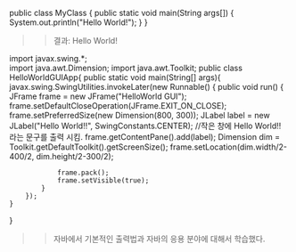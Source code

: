 public class MyClass {
    public static void main(String args[]) {
        System.out.println("Hello World!");
    }
}

>>결과: Hello World!

import javax.swing.*;   
import java.awt.Dimension;
import java.awt.Toolkit;
public class HelloWorldGUIApp{
    public static void main(String[] args){
        javax.swing.SwingUtilities.invokeLater(new Runnable() {
            public void run() {
                JFrame frame = new JFrame("HelloWorld GUI");
                frame.setDefaultCloseOperation(JFrame.EXIT_ON_CLOSE);
                frame.setPreferredSize(new Dimension(800, 300));
                JLabel label = new JLabel("Hello World!!", SwingConstants.CENTER); //작은 창에 Hello World!! 라는 문구를 출력 시킴.
                frame.getContentPane().add(label);
                Dimension dim = Toolkit.getDefaultToolkit().getScreenSize();
                frame.setLocation(dim.width/2-400/2, dim.height/2-300/2);

                frame.pack();
                frame.setVisible(true);
            }
        });
    }
}

>> 자바에서 기본적인 출력법과 자바의 응용 분야에 대해서 학습했다.